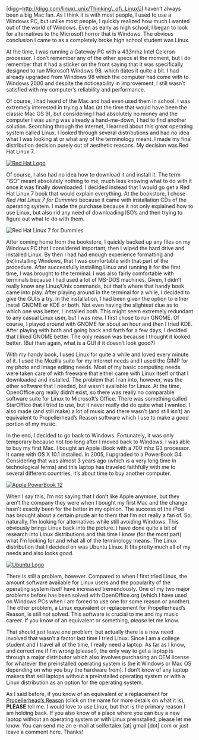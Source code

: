\[digg=http://digg.com/linux\_unix/Thinking\_of\_Linux\]I haven’t always been a big Mac fan. As I think it is with most people, I used to use a Windows PC, but unlike most people, I quickly realized how much I wanted out of the world of Windows. Even as early as high school, I began to look for alternatives to the Microsoft horror that is Windows. The obvious conclusion I came to as a completely broke high school student was Linux.

At the time, I was running a Gateway PC with a 433mhz Intel Celeron processor. I don’t remember any of the other specs at the moment, but I do remember that it had a sticker on the front saying that it was specifically designed to run Microsoft Windows 98, which dates it quite a bit. I had already upgraded from Windows 98 which the computer had come with to Windows 2000 and despite the noticeability in improvement, I still wasn’t satisfied with my computer’s reliability and performance.

Of course, I had heard of the Mac and had even used them in school. I was extremely interested in trying a Mac (at the time that would have been the classic Mac OS 9), but considering I had absolutely no money and the computer I was using was already a hand-me-down, I had to find another solution. Searching through the internet, I learned about this great operating system called Linux. I looked through several distributions and had no idea what I was looking at or what any of the terminology meant. I made my final distribution decision purely out of aesthetic reasons. My decision was Red Hat Linux 7.

[![Red Hat Logo](https://i0.wp.com/alexseifert.wordpress.com/wp-content/uploads/2007/11/redhat-logo.thumbnail.jpg)](https://i0.wp.com/alexseifert.wordpress.com/wp-content/uploads/2007/11/redhat-logo.jpg "Red Hat Logo")

Of course, I also had no idea how to download it and install it. The term “ISO” meant absolutely nothing to me, much less knowing what to do with it once it was finally downloaded. I decided instead that I would go get a Red Hat Linux 7 book that would explain everything. At the bookstore, I chose *Red Hat Linux 7 for Dummies* because it came with installation CDs of the operating system. I made the purchase because it not only explained how to use Linux, but also rid any need of downloading ISO’s and then trying to figure out what to do with them.

![Red Hat Linux 7 for Dummies](https://i0.wp.com/alexseifert.wordpress.com/wp-content/uploads/2007/11/076450795802lzzzzzzz.thumbnail.jpg)

After coming home from the bookstore, I quickly backed up any files on my Windows PC that I considered important, then I wiped the hard drive and installed Linux. By then I had had enough experience formatting and (re)installing Windows, that I was comfortable with that part of the procedure. After successfully installing Linux and running it for the first time, I was brought to the terminal. I was also fairly comfortable with terminals because I had used a lot of MS-DOS machines. Given, I didn’t really know any Linux/Unix commands, but that’s where that handy book came into play. After playing around in the terminal for a while, I decided to give the GUI’s a try. In the installation, I had been given the option to either install GNOME or KDE or both. Not even having the slightest clue as to which one was better, I installed both. This might seem extremely redundant to any casual Linux user, but I was new. I first chose to run GNOME. Of course, I played around with GNOME for about an hour and then I tried KDE. After playing with both and going back and forth for a few days, I decided that I liked GNOME better. The only reason was because I thought it looked better. (But then again, what is a GUI if it doesn’t look good?)

With my handy book, I used Linux for quite a while and loved every minute of it. I used the Mozilla suite for my internet needs and I used the GIMP for my photo and image editing needs. Most of my basic computing needs were taken care of with freeware that either came with Linux itself or that I downloaded and installed. The problem that I ran into, however, was the other software that I needed, but wasn’t available for Linux. At the time, OpenOffice.org really didn’t exist, so there was really no comparable software suite for Linux to Microsoft’s Office. There was something called StarOffice that I tried to use, but it never really did do quite what I wanted. I also made (and still make) a lot of music and there wasn’t (and still isn’t) an equivalent to Propellerhead’s Reason software which I use to make a good portion of my music.

In the end, I decided to go back to Windows. Fortunately, it was only temporary because not too long after I moved back to Windows, I was able to buy my first Mac. I bought an Apple iBook with a 700 mhz G3 processor. It came with OS X 10.1 installed. In 2005, I upgraded to a PowerBook G4. Considering that was almost 3 years ago (which is a very long time in technological terms) and this laptop has traveled faithfully with me to several different countries, it’s about time to buy another computer.

[![Apple PowerBook 12](https://i0.wp.com/alexseifert.wordpress.com/wp-content/uploads/2007/11/apple_powerbook_12.thumbnail.jpg)](https://i0.wp.com/alexseifert.wordpress.com/wp-content/uploads/2007/11/apple_powerbook_12.jpg "Apple PowerBook 12")

When I say this, I’m not saying that I don’t like Apple anymore, but they aren’t the company they were when I bought my first Mac and the change hasn’t exactly been for the better in my opinion. The success of the iPod has brought about a certain prude air to them that I’m not really a fan of. So, naturally, I’m looking for alternatives while still avoiding Windows. This obviously brings Linux back into the picture. I have done quite a bit of research into Linux distributions and this time I know (for the most part) what I’m looking for and what all of the terminology means. The Linux distribution that I decided on was Ubuntu Linux. It fits pretty much all of my needs and also looks good.

[![Ubuntu Logo](https://i0.wp.com/alexseifert.wordpress.com/wp-content/uploads/2007/11/ubuntu-logo.thumbnail.jpg)](https://i0.wp.com/alexseifert.wordpress.com/wp-content/uploads/2007/11/ubuntu-logo.jpg "Ubuntu Logo")

There is still a problem, however. Compared to when I first tried Linux, the amount software available for Linux users and the popularity of the operating system itself have increased tremendously. One of my two major problems before has been solved with OpenOffice.org (which I have used on Windows PCs when I am forced to use one for some reason or another). The other problem, a Linux equivalent or replacement for Propellerhead’s Reason, is still not solved. This software is crucial to me and my music career. If you know of an equivalent or something, *please* let me know.

That should just leave one problem, but actually there is a new need involved that wasn’t a factor last time I tried Linux. Since I am a college student and I travel all of the time, I really need a laptop. As far as I know, and correct me if I’m wrong (please!), the only way to get a laptop is through a major distributor which also involves purchasing an OEM license for whatever the preinstalled operating system is (be it Windows or Mac OS depending on who you buy the hardware from). I don’t know of any laptop makers that sell laptops without a preinstalled operating system or with a Linux distribution as an option for the operating system.

As I said before, if you know of an equivalent or a replacement for [Propellerhead’s Reason](http://www.propellerheads.se/products/reason/) (click on the name for more details on what it is), **PLEASE** tell me. I would love to use Linux, but that is the primary reason I am holding back. If you also know of a place where you can buy a new laptop without an operating system or with Linux preinstalled, please let me know. You can send me an e-mail at seifertalex \[at\] gmail \[dot\] com or just leave a comment here. Thanks!